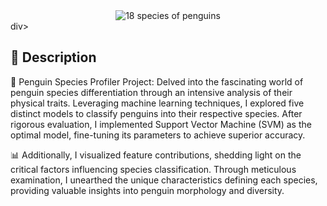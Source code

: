 <div style="text-align:center;">
    <img src="https://github.com/NadirZamouche/Penguin-Species-Classifier/assets/95188070/0965a087-189e-4950-9596-56ec144bacad" alt="18 species of penguins">
</div>div>

## 📝 Description
🐧 Penguin Species Profiler Project: Delved into the fascinating world of penguin species differentiation through an intensive analysis of their physical traits. Leveraging machine learning techniques, I explored five distinct models to classify penguins into their respective species. After rigorous evaluation, I implemented Support Vector Machine (SVM) as the optimal model, fine-tuning its parameters to achieve superior accuracy.

📊 Additionally, I visualized feature contributions, shedding light on the critical factors influencing species classification. Through meticulous examination, I unearthed the unique characteristics defining each species, providing valuable insights into penguin morphology and diversity.
